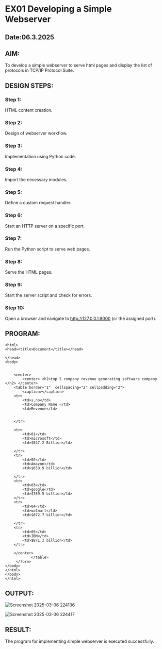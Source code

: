 # EX01 Developing a Simple Webserver
## Date:06.3.2025

## AIM:
To develop a simple webserver to serve html pages and display the list of protocols in TCP/IP Protocol Suite.

## DESIGN STEPS:
### Step 1: 
HTML content creation.

### Step 2:
Design of webserver workflow.

### Step 3:
Implementation using Python code.

### Step 4:
Import the necessary modules.

### Step 5:
Define a custom request handler.

### Step 6:
Start an HTTP server on a specific port.

### Step 7:
Run the Python script to serve web pages.

### Step 8:
Serve the HTML pages.

### Step 9:
Start the server script and check for errors.

### Step 10:
Open a browser and navigate to http://127.0.0.1:8000 (or the assigned port).

## PROGRAM:
```
<html>
<head><title>Document</title></head>

</head>
<body>
    

    <center> 
        <center> <h2>top 5 company revenue generating software company </h2> </center>
    <table border="1"  cellspacing="2" cellpadding="2">
        <caption></caption>
    <tr>
        <td>s.no</td>
        <td>Company Name </td>
        <td>Revenue</td>
    
        
    </tr>
    
    <tr>
        <td>01</td>
        <td>microsoft</td>
        <td>$547.2 Billion</td>
        
    </tr>
    <tr>
        <td>02</td>
        <td>Amazon</td>
        <td>$659.9 billion</td>
        
    </tr>
    <tr>
        <td>03</td>
        <td>google</td>
        <td>$789.5 billion</td>
    </tr>
    <tr>
        <td>04</td>
        <td>walmart</td>
        <td>$872.7 billion</td>

    </tr>
    <tr>
        <td>05</td>
        <td>IBM</td>
        <td>$871.3 billion</td>
    </tr>
    
    </center>
            </table>
     </form>
</body>
</html>
</body>
</html>

```


## OUTPUT:

![Screenshot 2025-03-06 224136](https://github.com/user-attachments/assets/138a29ee-c4c1-44a3-84a7-7941ce123b67)

![Screenshot 2025-03-06 224417](https://github.com/user-attachments/assets/cf06e879-1b25-4b6c-a290-a995a0b38da3)



## RESULT:
The program for implementing simple webserver is executed successfully.
